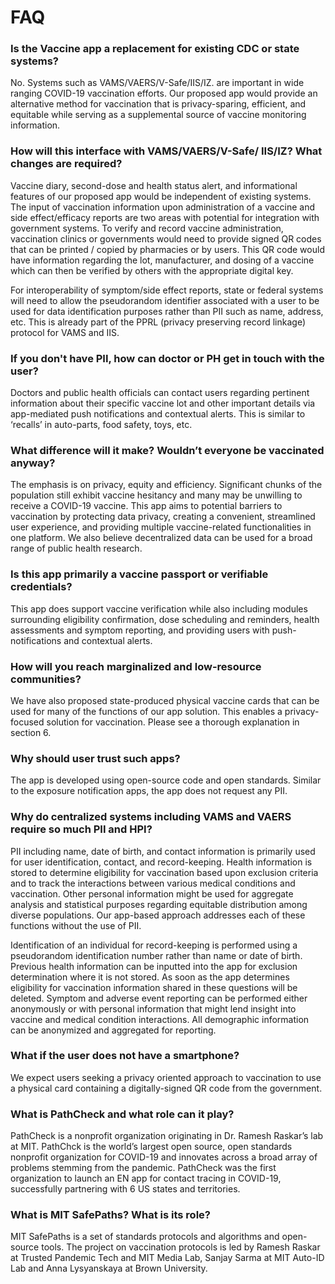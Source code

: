 # FAQ

### Is the Vaccine  app a replacement for existing CDC or state systems? 
No. Systems such as VAMS/VAERS/V-Safe/IIS/IZ. are important in wide ranging COVID-19 vaccination efforts. Our proposed app would provide an alternative method for vaccination that is privacy-sparing, efficient, and equitable while serving as a supplemental source of vaccine monitoring information.  

### How will this interface with VAMS/VAERS/V-Safe/ IIS/IZ? What changes are required?
Vaccine diary, second-dose and health status alert, and informational features of our proposed app would be independent of existing systems. The input of vaccination information upon administration of a vaccine and side effect/efficacy reports are two areas with potential for integration with government systems. 
To verify and record vaccine administration, vaccination clinics or governments would need to provide signed QR codes that can be printed / copied by pharmacies or by users. This QR code would have information regarding the lot, manufacturer, and dosing of a vaccine which can then be verified by others with the appropriate digital key. 

For interoperability of symptom/side effect reports, state or federal systems will need to allow the pseudorandom identifier associated with a user to be used for data identification purposes rather than PII such as name, address, etc. This is already part of the PPRL (privacy preserving record linkage) protocol for VAMS and IIS.

### If you don't have PII, how can doctor or PH get in touch with the user?
Doctors and public health officials can contact users regarding pertinent information about their specific vaccine lot and other important details via app-mediated push notifications and contextual alerts. This is similar to ‘recalls’ in auto-parts, food safety, toys, etc. 

### What difference will it make? Wouldn’t everyone be vaccinated anyway?
The emphasis is on privacy, equity and efficiency. Significant chunks of the population still exhibit vaccine hesitancy and many may be unwilling to receive a COVID-19 vaccine. This app aims to potential barriers to vaccination by protecting data privacy, creating a convenient, streamlined user experience, and providing multiple vaccine-related functionalities in one platform. We also believe decentralized data can be used for a broad range of public health research. 

### Is this app primarily a vaccine passport or verifiable credentials? 
This app does support vaccine verification while also including modules surrounding eligibility confirmation, dose scheduling and reminders, health assessments and symptom reporting, and providing users with push-notifications and contextual alerts. 

### How will you reach marginalized and low-resource communities?
We have also proposed state-produced physical vaccine cards that can be used for many of the functions of our app solution. This enables a privacy-focused solution for vaccination. Please see a thorough explanation in section 6. 

### Why should user trust such apps?
The app is developed using open-source code and open standards. Similar to the  exposure notification apps, the app does not request any PII. 

### Why do centralized systems including VAMS and VAERS require so much PII and HPI?
PII including name, date of birth, and contact information is primarily used for user identification, contact, and record-keeping. 
Health information is stored to determine eligibility for vaccination based upon exclusion criteria and to track the interactions between various medical conditions and vaccination. 
Other personal information might be used for aggregate analysis and statistical purposes regarding equitable distribution among diverse populations. 
Our app-based approach addresses each of these functions without the use of PII. 

Identification of an individual for record-keeping is performed using a pseudorandom identification number rather than name or date of birth. Previous health information can be inputted into the app for exclusion determination where it is not stored. As soon as the app determines eligibility for vaccination information shared in these questions will be deleted. Symptom and adverse event reporting can be performed either anonymously or with personal information that might lend insight into vaccine and medical condition interactions. All demographic information can be anonymized and aggregated for reporting. 

### What if the user does not have a smartphone? 
We expect users seeking a privacy oriented approach to vaccination to use a physical card containing a digitally-signed QR code from the government. 

### What is PathCheck and what role can it play?
PathCheck is a nonprofit organization originating in Dr. Ramesh Raskar’s lab at MIT. PathChck is  the world’s largest open source, open standards nonprofit organization for COVID-19 and innovates  across a broad array of problems stemming from the pandemic. PathCheck was the first organization to launch an EN app for contact tracing in COVID-19, successfully partnering with 6 US states and territories. 

### What is MIT SafePaths? What is its role?
MIT SafePaths is a set of standards protocols and algorithms and open-source tools. The project on vaccination protocols is led by Ramesh Raskar at Trusted Pandemic Tech and MIT Media Lab, Sanjay Sarma at MIT Auto-ID Lab and Anna Lysyanskaya at Brown University. 
